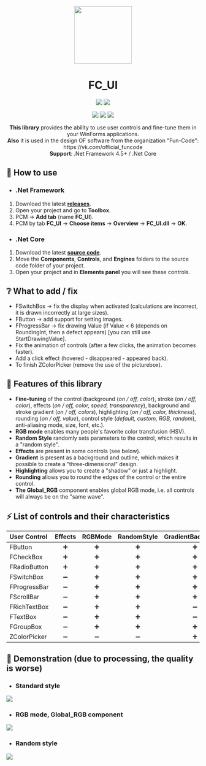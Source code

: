 <p align="center">
<img align="center" src="https://github.com/Lako-FC/FC_UI/blob/master/GITHUB_RESOURCES/logo.png?raw=true" width="150"/>
</p>

<h1><div align="center">FC_UI</h1>
<p align="center">
<img src="https://img.shields.io/badge/PRICE-free-%231DC8EE"/>
<img src="https://img.shields.io/badge/SUPPORT-yes-%231DC8EE"/>
</p>

<p align="center">
<img src="https://img.shields.io/github/downloads/Lako-FC/FC_UI/total?color=%231DC8EE&label=DOWNLOADS&logo=GitHub&logoColor=%231DC8EE&style=flat"/>
<img src="https://img.shields.io/github/last-commit/Lako-FC/FC_UI?color=%231DC8EE&label=LAST%20COMMIT&style=flat"/>
<img src="https://img.shields.io/github/release-date/Lako-FC/FC_UI?color=%231DC8EE&label=RELEASE%20DATE&style=flat"/>
</p>

[releases]: https://github.com/Lako-FC/FC_UI/releases/
[fun_code]: https://github.com/Fun-Coders/

<p align="center">
<b>This library</b> provides the ability to use user controls and fine-tune them in your WinForms applications.<br>
<b>Also</b> it is used in the design OF software from the organization "Fun-Code": https://vk.com/official_funcode <br>
<b>Support</b>: .Net Framework 4.5+ / .Net Core
</p>

## 🚀 How to use

- ### .Net Framework
1. Download the latest **[releases][releases]**.
2. Open your project and go to **Toolbox**.
3. PCM -> **Add tab** (name **FC_UI**).
4. PCM by tab **FC_UI** -> **Choose items** -> **Overview** -> **FC_UI.dll** -> **OK**.

- ### .Net Core
1. Download the latest **[source code][releases]**.
2. Move the **Components**, **Controls**, and **Engines** folders to the source code folder of your project.
3. Open your project and in **Elements panel** you will see these controls.

## ❔ What to add / fix
- FSwitchBox -> fix the display when activated (calculations are incorrect, it is drawn incorrectly at large sizes).
- FButton -> add support for setting images.
- FProgressBar -> fix drawing Value (if Value < 6 (depends on RoundingInt, then a defect appears) [you can still use StartDrawingValue].
- Fix the animation of controls (after a few clicks, the animation becomes faster).
- Add a click effect (hovered - disappeared - appeared back).
- To finish ZColorPicker (remove the use of the picturebox).

## 🔧 Features of this library
- **Fine-tuning** of the control
(background (*on / off, color*), stroke (*on / off, color*), effects (*on / off, color, speed, transparency*), background and stroke gradient (*on / off, colors*), highlighting (*on / off, color, thickness*), rounding (*on / off, value*), control style (*default, custom, RGB, random*), anti-aliasing mode, size, font, etc.).
- **RGB mode** enables many people's favorite color transfusion (HSV).
- **Random Style** randomly sets parameters to the control, which results in a "random style".
- **Effects** are present in some controls (see below).
- **Gradient** is present as a background and outline, which makes it possible to create a "three-dimensional" design.
- **Highlighting** allows you to create a "shadow" or just a highlight.
- **Rounding** allows you to round the edges of the control or the entire control.
- **The Global_RGB** component enables global RGB mode, i.e. all controls will always be on the "same wave".

## ⚡ List of controls and their characteristics
| User Control | Effects | RGBMode | RandomStyle | GradientBackground | GradientPen | Lighting | Rounding | ReSize |
| :----------- | :-----: | :-----: | :---------: | :----------------: | :---------: | :------: | :------: | :----: |
| FButton      | ➕ | ➕ | ➕ | ➕ | ➕ | ➕ | ➕ | ➕ |
| FCheckBox    | ➕ | ➕ | ➕ | ➕ | ➕ | ➖ | ➕ | ➖ |
| FRadioButton | ➕ | ➕ | ➕ | ➕ | ➕ | ➖ | ➕ | ➖ |
| FSwitchBox   | ➖ | ➕ | ➕ | ➕ | ➕ | ➕ | ➕ | ➕ |
| FProgressBar | ➖ | ➕ | ➕ | ➕ | ➕ | ➕ | ➕ | ➕ |
| FScrollBar   | ➖ | ➕ | ➕ | ➕ | ➕ | ➕ | ➕ | ➕ |
| FRichTextBox | ➖ | ➕ | ➕ | ➖ | ➕ | ➕ | ➕ | ➕ |
| FTextBox     | ➖ | ➕ | ➕ | ➖ | ➕ | ➕ | ➕ | ➕ |
| FGroupBox    | ➖ | ➕ | ➕ | ➕ | ➕ | ➕ | ➕ | ➕ |
| ZColorPicker | ➖ | ➖ | ➖ | ➕ | ➖ | ➖ | ➕ | ➖ |

## 🔎 Demonstration (due to processing, the quality is worse)
- ### Standard style
![](https://github.com/Lako-FC/FC_UI/blob/master/GITHUB_RESOURCES/default_style.gif?raw=true)

- ### RGB mode, Global_RGB component
![](https://github.com/Lako-FC/FC_UI/blob/master/GITHUB_RESOURCES/rgb.gif?raw=true)

- ### Random style
![](https://github.com/Lako-FC/FC_UI/blob/master/GITHUB_RESOURCES/random_style.gif?raw=true)
